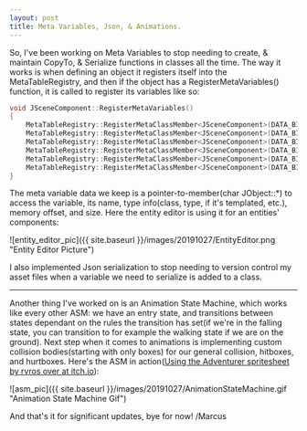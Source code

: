 ```yaml
---
layout: post
title: Meta Variables, Json, & Animations.
---
```


So, I've been working on Meta Variables to stop needing to create, & maintain CopyTo, & Serialize functions in classes all the time. The way it works is when defining an object it registers itself into the MetaTableRegistry, and then if the object has a RegisterMetaVariables() function, it is called to register its variables like so:

``` c++
void JSceneComponent::RegisterMetaVariables()
{
	MetaTableRegistry::RegisterMetaClassMember<JSceneComponent>(DATA_BINDING(JSceneComponent, myRelativeTransform));
	MetaTableRegistry::RegisterMetaClassMember<JSceneComponent>(DATA_BINDING(JSceneComponent, myAttachedParentIdx), JMetaVariableFlags::MVF_HideInEditor);
	MetaTableRegistry::RegisterMetaClassMember<JSceneComponent>(DATA_BINDING(JSceneComponent, myIsLocationAbsolute));
	MetaTableRegistry::RegisterMetaClassMember<JSceneComponent>(DATA_BINDING(JSceneComponent, myIsRotationAbsolute));
	MetaTableRegistry::RegisterMetaClassMember<JSceneComponent>(DATA_BINDING(JSceneComponent, myIsScaleAbsolute));
	MetaTableRegistry::RegisterMetaClassMember<JSceneComponent>(DATA_BINDING(JSceneComponent, myScale));
}
```

The meta variable data we keep is a pointer-to-member(char JObject::\*) to access the variable, its name, type info(class, type, if it's templated, etc.), memory offset, and size. Here the entity editor is using it for an entities' components:

![entity_editor_pic]({{ site.baseurl }}/images/20191027/EntityEditor.png "Entity Editor Picture")

I also implemented Json serialization to stop needing to version control my asset files when a variable we need to serialize is added to a class.

---

Another thing I've worked on is an Animation State Machine, which works like every other ASM: we have an entry state, and transitions between states dependant on the rules the transition has set(if we're in the falling state, you can transition to for example the walking state if we are on the ground). Next step when it comes to animations is implementing custom collision bodies(starting with only boxes) for our general collision, hitboxes, and hurtboxes. Here's the ASM in action([Using the Adventurer spritesheet by rvros over at itch.io](https://rvros.itch.io/animated-pixel-hero)):

![asm_pic]({{ site.baseurl }}/images/20191027/AnimationStateMachine.gif "Animation State Machine Gif")

And that's it for significant updates, bye for now!
/Marcus